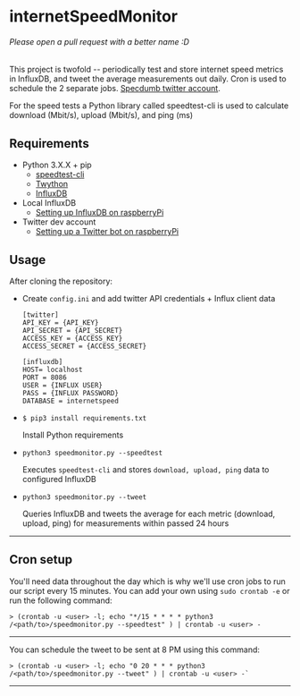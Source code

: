 internetSpeedMonitor
======
###### Please open a pull request with a better name :D

This project is twofold -- periodically test and store internet speed metrics in InfluxDB, and tweet the average measurements out daily. Cron is used to schedule the 2 separate jobs. [Specdumb twitter account](https://twitter.com/specdumbot).

For the speed tests a Python library called speedtest-cli is used to calculate download (Mbit/s), upload (Mbit/s), and ping (ms)

## Requirements
- Python 3.X.X + pip
    - [speedtest-cli][1]
    - [Twython][2]
    - [InfluxDB][3]
- Local InfluxDB
    - [Setting up InfluxDB on raspberryPi][4]
- Twitter dev account
    - [Setting up a Twitter bot on raspberryPi][4]
    
[4]: https://pimylifeup.com/raspberry-pi-influxdb/
[5]: https://pimylifeup.com/raspberry-pi-twitter-bot/

## Usage

After cloning the repository:
- Create `config.ini` and add twitter API credentials + Influx client data
    ```
    [twitter]
    API_KEY = {API_KEY}
    API_SECRET = {API_SECRET}
    ACCESS_KEY = {ACCESS_KEY}
    ACCESS_SECRET = {ACCESS_SECRET}

    [influxdb]
    HOST= localhost
    PORT = 8086
    USER = {INFLUX USER}
    PASS = {INFLUX PASSWORD}
    DATABASE = internetspeed
    ```

- `$ pip3 install requirements.txt`

  Install Python requirements
- `python3 speedmonitor.py --speedtest`
    
  Executes `speedtest-cli` and stores `download, upload, ping` data to configured InfluxDB
- `python3 speedmonitor.py --tweet`
    
  Queries InfluxDB and tweets the average for each metric (download, upload, ping) for measurements within passed 24 hours
_____

## Cron setup
You'll need data throughout the day which is why we'll use cron jobs to run our script every 15 minutes. You can add your own using `sudo crontab -e` or run the following command:
```
> (crontab -u <user> -l; echo "*/15 * * * * python3 /<path/to>/speedmonitor.py --speedtest" ) | crontab -u <user> -
```
_____

You can schedule the tweet to be sent at 8 PM using this command:
```
> (crontab -u <user> -l; echo "0 20 * * * python3 /<path/to>/speedmonitor.py --tweet" ) | crontab -u <user> -`
```

[1]: https://github.com/sivel/speedtest-cli
[2]: https://github.com/ryanmcgrath/twython
[3]: https://github.com/influxdata/influxdb-python

_____
